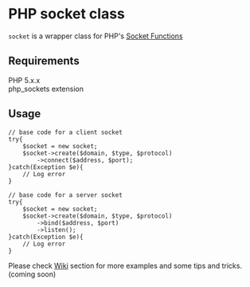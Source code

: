 # PHP socket class

`socket` is a wrapper class for PHP's [Socket Functions](http://www.php.net/manual/en/ref.sockets.php)

## Requirements

PHP 5.x.x  
php_sockets extension

## Usage

	// base code for a client socket
	try{
		$socket = new socket;
		$socket->create($domain, $type, $protocol)
			->connect($address, $port);
	}catch(Exception $e){
		// Log error
	}

	// base code for a server socket
	try{
		$socket = new socket;
		$socket->create($domain, $type, $protocol)
			->bind($address, $port)
			->listen();
	}catch(Exception $e){
		// Log error
	}

Please check [Wiki](https://github.com/godvsdeity/sockets/wiki) section for more examples and some tips and tricks. (coming soon)